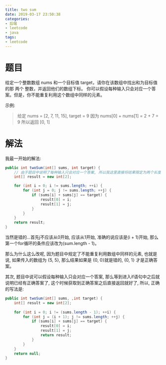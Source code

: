 ```yaml
---
title: two sum
date: 2019-03-17 23:50:38
categories:
- 后端
- leetcode
- java
tags:
- leetcode
---
```


# 题目

给定一个整数数组 nums 和一个目标值 target，请你在该数组中找出和为目标值的那 两个 整数，并返回他们的数组下标。
你可以假设每种输入只会对应一个答案。但是，你不能重复利用这个数组中同样的元素。
<!--more-->
示例:
> 给定 nums = [2, 7, 11, 15], target = 9
因为 nums[0] + nums[1] = 2 + 7 = 9
所以返回 [0, 1]

# 解法
我最一开始的解法:

```java
public int twoSum(int[] sums, int target) {
    // 由于题目中说明了每种输入只会对应一个答案, 所以我这里直接将结果限定为两个长度
    int[] result = new int[2];

    for (int i = 0; i != sums.length; ++i) {
        for (int j = 0; j != sums.length; ++j) {
            if (sums[i] + sums[j] == target) {
                result[0] = i;
                result[1] = j;
            }
        }
    }
    return result;
}
```

当然是错的...首先j不应该从0开始, 应该从1开始, 准确的说应该是(i + 1)开始, 那么第一个for循环的条件应该改为(sum.length - 1)。

那么为什么这么改呢, 因为题目中规定了不能重复利用数组中同样的元素, 也就是说, 如果传入的数组为 {5, 5}, 那么结果如果是 {0, 0}就是错的, {0, 1} 才是正确答案。

其次, 题目中说可以假设每种输入只会对应一个答案, 那么等到进入if语句中之后就说明已经有正确答案了, 这个时候获取到正确答案之后直接返回就好了, 所以, 正确的写法是:

```java
public int twoSum(int[] sums, ,int target) {
    int[] result = new int[2];
    
    for (int i = 0; i != (sums.length - 1); ++i) {
        for (int j = (i + 1); j != sums.length; ++j) {
            if (sums[i] + sums[j] == target) {
                result[0] = i;
                result[1] = j;
                return result;
            }
        }
    }
    return null;
}
```

